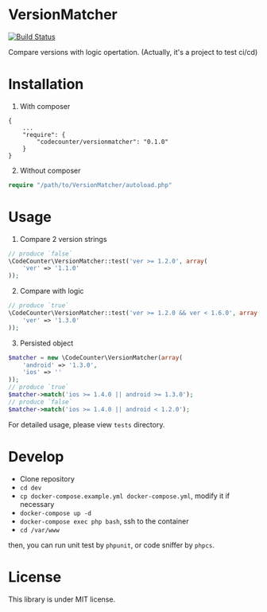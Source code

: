 VersionMatcher
=======

[![Build Status](https://travis-ci.com/codecounter/VersionMatcher.svg?branch=master)](https://travis-ci.com/codecounter/VersionMatcher)

Compare versions with logic opertation. (Actually, it's a project to test ci/cd)

Installation
============

1. With composer

```
{
    ...
    "require": {
        "codecounter/versionmatcher": "0.1.0"
    }
}
```

2. Without composer

```php
require "/path/to/VersionMatcher/autoload.php"
```

Usage
=====

1. Compare 2 version strings

```php
// produce `false`
\CodeCounter\VersionMatcher::test('ver >= 1.2.0', array(
    'ver' => '1.1.0'
));
```

2. Compare with logic

```php
// produce `true`
\CodeCounter\VersionMatcher::test('ver >= 1.2.0 && ver < 1.6.0', array(
    'ver' => '1.3.0'
));
```

3. Persisted object

```php
$matcher = new \CodeCounter\VersionMatcher(array(
    'android' => '1.3.0',
    'ios' => ''
));
// produce `true`
$matcher->match('ios >= 1.4.0 || android >= 1.3.0');
// produce `false`
$matcher->match('ios >= 1.4.0 || android < 1.2.0');
```
For detailed usage, please view `tests` directory.

Develop
=======

- Clone repository
- `cd dev`
- `cp docker-compose.example.yml docker-compose.yml`, modify it if necessary
- `docker-compose up -d`
- `docker-compose exec php bash`, ssh to the container
- `cd /var/www`

then, you can run unit test by `phpunit`, or code sniffer by `phpcs`.

License
=======

This library is under MIT license.
